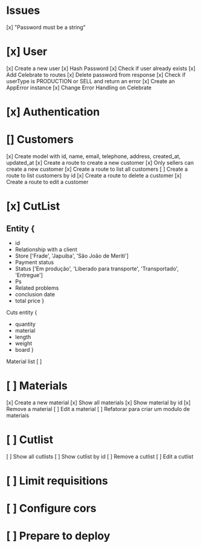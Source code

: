 # Issues

[x] "Password must be a string"

# [x] User

[x] Create a new user
[x] Hash Password
[x] Check if user already exists
[x] Add Celebrate to routes
[x] Delete password from response
[x] Check if userType is PRODUCTION or SELL and return an error
[x] Create an AppError instance
[x] Change Error Handling on Celebrate

# [x] Authentication

# [] Customers

[x] Create model with id, name, email, telephone, address, created_at, updated_at
[x] Create a route to create a new customer
[x] Only sellers can create a new customer
[x] Create a route to list all customers
[ ] Create a route to list customers by id
[x] Create a route to delete a customer
[x] Create a route to edit a customer

# [x] CutList

## Entity {

- id
- Relationship with a client
- Store ['Frade', 'Japuiba', 'São João de Meriti']
- Payment status
- Status ['Em produção', 'Liberado para transporte', 'Transportado', 'Entregue']
- Ps
- Related problems
- conclusion date
- total price
  }

Cuts entity {

- quantity
- material
- length
- weight
- board
  }

Material list
[ ]

# [ ] Materials

[x] Create a new material
[x] Show all materials
[x] Show material by id
[x] Remove a material
[ ] Edit a material
[ ] Refatorar para criar um modulo de materiais

# [ ] Cutlist

[ ] Show all cutlists
[ ] Show cutlist by id
[ ] Remove a cutlist
[ ] Edit a cutlist

# [ ] Limit requisitions

# [ ] Configure cors

# [ ] Prepare to deploy
